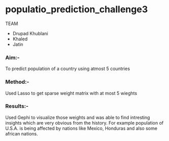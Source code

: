 # populatio_prediction_challenge3

TEAM
* Drupad Khublani
* Khaled
* Jatin 

### Aim:- 
To predict population of a country using atmost 5 countries

### Method:- 
Used Lasso to get sparse weight matrix with at most 5 wieghts

### Results:-
Used Gephi to visualize those weights and was able to find intresting insights which are very obvious from the history.
For example population of U.S.A. is being affected by nations like Mexico, Honduras and also some african nations. 
